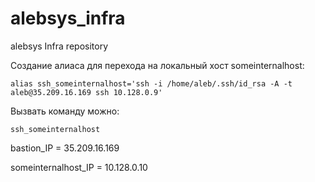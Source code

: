 # alebsys_infra
alebsys Infra repository

Создание алиаса для перехода на локальный хост someinternalhost:

```alias ssh_someinternalhost='ssh -i /home/aleb/.ssh/id_rsa -A -t aleb@35.209.16.169 ssh 10.128.0.9'```

Вызвать команду можно:

```ssh_someinternalhost```


bastion_IP = 35.209.16.169


someinternalhost_IP = 10.128.0.10



